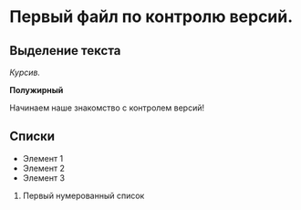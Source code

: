 # Первый файл по контролю версий.
## Выделение текста

*Курсив.*

**Полужирный**

Начинаем наше знакомство с контролем версий!

## Списки
* Элемент 1
* Элемент 2
* Элемент 3
1. Первый нумерованный список